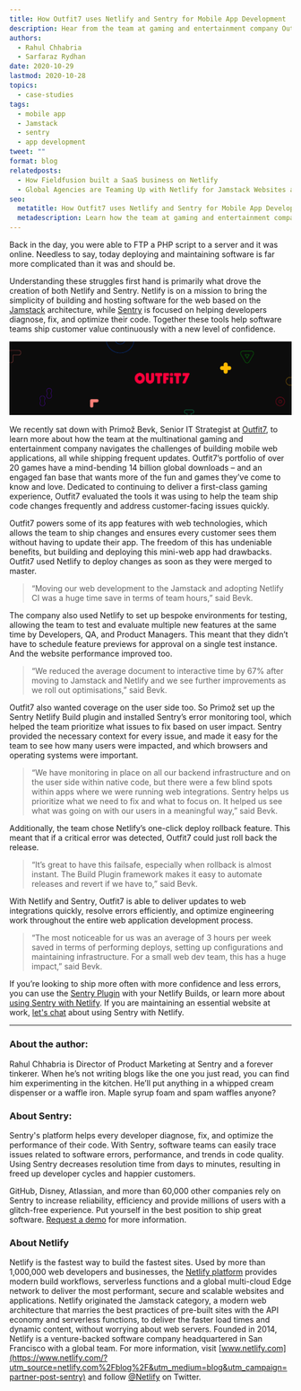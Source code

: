 ```yaml
---
title: How Outfit7 uses Netlify and Sentry for Mobile App Development
description: Hear from the team at gaming and entertainment company Outfit7 about how they navigate the challenges of building mobile web apps.
authors:
  - Rahul Chhabria
  - Sarfaraz Rydhan
date: 2020-10-29
lastmod: 2020-10-28
topics:
  - case-studies
tags:
  - mobile app
  - Jamstack
  - sentry
  - app development
tweet: ""
format: blog
relatedposts:
  - How Fieldfusion built a SaaS business on Netlify
  - Global Agencies are Teaming Up with Netlify for Jamstack Websites and Web Apps
seo:
  metatitle: How Outfit7 uses Netlify and Sentry for Mobile App Development
  metadescription: Learn how the team at gaming and entertainment company Outfit7 navigates the challenges of building mobile web apps.
---
```

Back in the day, you were able to FTP a PHP script to a server and it was online. Needless to say, today deploying and maintaining software is far more complicated than it was and should be.

Understanding these struggles first hand is primarily what drove the creation of both Netlify and Sentry. Netlify is on a mission to bring the simplicity of building and hosting software for the web based on the [Jamstack](https://www.netlify.com/jamstack/?utm_source=netlify.com%2Fblog%2F&utm_medium=blog&utm_campaign=partner-post-sentry) architecture, while [Sentry](https://sentry.io/signup/) is focused on helping developers diagnose, fix, and optimize their code. Together these tools help software teams ship customer value continuously with a new level of confidence.

![Outfit7 logo image](/v3/img/blog/outfit7_netlifyblogbanner.png)

We recently sat down with Primož Bevk, Senior IT Strategist at [Outfit7](https://outfit7.com/applications/), to learn more about how the team at the multinational gaming and entertainment company navigates the challenges of building mobile web applications, all while shipping frequent updates. Outfit7’s portfolio of over 20 games have a mind-bending 14 billion global downloads – and an engaged fan base that wants more of the fun and games they’ve come to know and love. Dedicated to continuing to deliver a first-class gaming experience, Outfit7 evaluated the tools it was using to help the team ship code changes frequently and address customer-facing issues quickly.

Outfit7 powers some of its app features with web technologies, which allows the team to ship changes and ensures every customer sees them without having to update their app. The freedom of this has undeniable benefits, but building and deploying this mini-web app had drawbacks. Outfit7 used Netlify to deploy changes as soon as they were merged to master.

> “Moving our web development to the Jamstack and adopting Netlify CI was a huge time save in terms of team hours,” said Bevk.

The company also used Netlify to set up bespoke environments for testing, allowing the team to test and evaluate multiple new features at the same time by Developers, QA, and Product Managers. This meant that they didn’t have to schedule feature previews for approval on a single test instance. And the website performance improved too.

> “We reduced the average document to interactive time by 67% after moving to Jamstack and Netlify and we see further improvements as we roll out optimisations,” said Bevk.

Outfit7 also wanted coverage on the user side too. So Primož set up the Sentry Netlify Build plugin and installed Sentry’s error monitoring tool, which helped the team prioritize what issues to fix based on user impact. Sentry provided the necessary context for every issue, and made it easy for the team to see how many users were impacted, and which browsers and operating systems were important.

> “We have monitoring in place on all our backend infrastructure and on the user side within native code, but there were a few blind spots within apps where we were running web integrations. Sentry helps us prioritize what we need to fix and what to focus on. It helped us see what was going on with our users in a meaningful way,” said Bevk.

Additionally, the team chose Netlify’s one-click deploy rollback feature. This meant that if a critical error was detected, Outfit7 could just roll back the release.

> “It’s great to have this failsafe, especially when rollback is almost instant. The Build Plugin framework makes it easy to automate releases and revert if we have to,” said Bevk.

With Netlify and Sentry, Outfit7 is able to deliver updates to web integrations quickly, resolve errors efficiently, and optimize engineering work throughout the entire web application development process.

> “The most noticeable for us was an average of 3 hours per week saved in terms of performing deploys, setting up configurations and maintaining infrastructure. For a small web dev team, this has a huge impact,” said Bevk.

If you’re looking to ship more often with more confidence and less errors, you can use the [Sentry Plugin](https://app.netlify.com/plugins/@sentry/netlify-build-plugin/install) with your Netlify Builds, or learn more about [using Sentry with Netlify](https://blog.sentry.io/2020/06/08/automating-sentry-releases-with-our-netlify-build-plugin/). If you are maintaining an essential website at work, [let's chat](https://www.netlify.com/enterprise/contact/?utm_source=netlify.com%2Fblog%2F&utm_medium=blog&utm_campaign=partner-post-sentry) about using Sentry with Netlify.

---

### About the author:

Rahul Chhabria is Director of Product Marketing at Sentry and a forever tinkerer. When he’s not writing blogs like the one you just read, you can find him experimenting in the kitchen. He’ll put anything in a whipped cream dispenser or a waffle iron. Maple syrup foam and spam waffles anyone?

### About Sentry:

Sentry's platform helps every developer diagnose, fix, and optimize the performance of their code. With Sentry, software teams can easily trace issues related to software errors, performance, and trends in code quality. Using Sentry decreases resolution time from days to minutes, resulting in freed up developer cycles and happier customers. 

GitHub, Disney, Atlassian, and more than 60,000 other companies rely on Sentry to increase reliability, efficiency and provide millions of users with a glitch-free experience. Put yourself in the best position to ship great software. [Request a demo](https://sentry.io/_/demo/?referrer=pricing&location=plan-card) for more information.

### About Netlify

Netlify is the fastest way to build the fastest sites. Used by more than 1,000,000 web developers and businesses, the [Netlify platform](https://www.netlify.com/products/?utm_source=netlify.com%2Fblog%2F&utm_medium=blog&utm_campaign=partner-post-sentry) provides modern build workflows, serverless functions and a global multi-cloud Edge network to deliver the most performant, secure and scalable websites and applications. Netlify originated the Jamstack category, a modern web architecture that marries the best practices of pre-built sites with the API economy and serverless functions, to deliver the faster load times and dynamic content, without worrying about web servers. Founded in 2014, Netlify is a venture-backed software company headquartered in San Francisco with a global team. For more information, visit [www.netlify.com](https://www.netlify.com/?utm_source=netlify.com%2Fblog%2F&utm_medium=blog&utm_campaign=partner-post-sentry) and follow [@Netlify](https://twitter.com/Netlify) on Twitter.